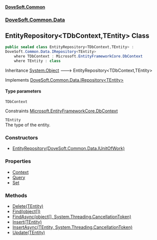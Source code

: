 #### [DoveSoft.Common](./index.md 'index')
### [DoveSoft.Common.Data](./DoveSoft-Common-Data.md 'DoveSoft.Common.Data')
## EntityRepository&lt;TDbContext,TEntity&gt; Class
  
```csharp
public sealed class EntityRepository<TDbContext,TEntity> :
DoveSoft.Common.Data.IRepository<TEntity>
    where TDbContext : Microsoft.EntityFrameworkCore.DbContext
    where TEntity : class
```
Inheritance [System.Object](https://docs.microsoft.com/en-us/dotnet/api/System.Object 'System.Object') &#129106; EntityRepository&lt;TDbContext,TEntity&gt;  

Implements [DoveSoft.Common.Data.IRepository&lt;](./DoveSoft-Common-Data-IRepository-TEntity-.md 'DoveSoft.Common.Data.IRepository&lt;TEntity&gt;')[TEntity](#DoveSoft-Common-Data-EntityRepository-TDbContext_TEntity--TEntity 'DoveSoft.Common.Data.EntityRepository&lt;TDbContext,TEntity&gt;.TEntity')[&gt;](./DoveSoft-Common-Data-IRepository-TEntity-.md 'DoveSoft.Common.Data.IRepository&lt;TEntity&gt;')  
#### Type parameters
<a name='DoveSoft-Common-Data-EntityRepository-TDbContext_TEntity--TDbContext'></a>
`TDbContext`  
  

Constraints [Microsoft.EntityFrameworkCore.DbContext](https://docs.microsoft.com/en-us/dotnet/api/Microsoft.EntityFrameworkCore.DbContext 'Microsoft.EntityFrameworkCore.DbContext')  
  
<a name='DoveSoft-Common-Data-EntityRepository-TDbContext_TEntity--TEntity'></a>
`TEntity`  
The type of the entity.  
  
### Constructors
- [EntityRepository(DoveSoft.Common.Data.IUnitOfWork)](./DoveSoft-Common-Data-EntityRepository-TDbContext_TEntity--EntityRepository(DoveSoft-Common-Data-IUnitOfWork).md 'DoveSoft.Common.Data.EntityRepository&lt;TDbContext,TEntity&gt;.EntityRepository(DoveSoft.Common.Data.IUnitOfWork)')
### Properties
- [Context](./DoveSoft-Common-Data-EntityRepository-TDbContext_TEntity--Context.md 'DoveSoft.Common.Data.EntityRepository&lt;TDbContext,TEntity&gt;.Context')
- [Query](./DoveSoft-Common-Data-EntityRepository-TDbContext_TEntity--Query.md 'DoveSoft.Common.Data.EntityRepository&lt;TDbContext,TEntity&gt;.Query')
- [Set](./DoveSoft-Common-Data-EntityRepository-TDbContext_TEntity--Set.md 'DoveSoft.Common.Data.EntityRepository&lt;TDbContext,TEntity&gt;.Set')
### Methods
- [Delete(TEntity)](./DoveSoft-Common-Data-EntityRepository-TDbContext_TEntity--Delete(TEntity).md 'DoveSoft.Common.Data.EntityRepository&lt;TDbContext,TEntity&gt;.Delete(TEntity)')
- [Find(object[])](./DoveSoft-Common-Data-EntityRepository-TDbContext_TEntity--Find(object--).md 'DoveSoft.Common.Data.EntityRepository&lt;TDbContext,TEntity&gt;.Find(object[])')
- [FindAsync(object[], System.Threading.CancellationToken)](./DoveSoft-Common-Data-EntityRepository-TDbContext_TEntity--FindAsync(object--_System-Threading-CancellationToken).md 'DoveSoft.Common.Data.EntityRepository&lt;TDbContext,TEntity&gt;.FindAsync(object[], System.Threading.CancellationToken)')
- [Insert(TEntity)](./DoveSoft-Common-Data-EntityRepository-TDbContext_TEntity--Insert(TEntity).md 'DoveSoft.Common.Data.EntityRepository&lt;TDbContext,TEntity&gt;.Insert(TEntity)')
- [InsertAsync(TEntity, System.Threading.CancellationToken)](./DoveSoft-Common-Data-EntityRepository-TDbContext_TEntity--InsertAsync(TEntity_System-Threading-CancellationToken).md 'DoveSoft.Common.Data.EntityRepository&lt;TDbContext,TEntity&gt;.InsertAsync(TEntity, System.Threading.CancellationToken)')
- [Update(TEntity)](./DoveSoft-Common-Data-EntityRepository-TDbContext_TEntity--Update(TEntity).md 'DoveSoft.Common.Data.EntityRepository&lt;TDbContext,TEntity&gt;.Update(TEntity)')
